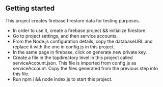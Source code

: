 ## Getting started 

This project creates firebase firestore data for testing purposes. 

* In order to use it, create a firebase project && initialize firestore. 
* Go to project settings, and then service accounts. 
* From the Node.js configuration details, copy the databaseURL and replace it with the one in config.js in this project. 
* In the same page in firebase, click on generate new private key. 
* Create a file in the topdirectory level in this project called serviceAccount.json. This file is imported from config.js as serviceAccount. Copy the files generated from the previous step into this file. 
* Run npm i && node index.js to start this project. 